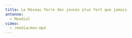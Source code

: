 ```yaml
---
title: Le Réseau Terre des jeunes plus fort que jamais
antenne:
  - Mondial
video:
  - /media/mon.mp4
---
```


